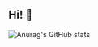 ## Hi! 🤗

![Anurag's GitHub stats](https://github-readme-stats.vercel.app/api?username=anuraghazra&theme=dark&show_icons=true)
